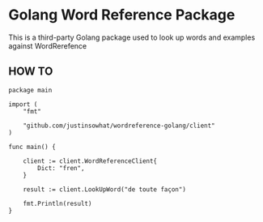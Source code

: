 # Golang Word Reference Package
This is a third-party Golang package used to look up words and examples against WordRerefence

## HOW TO
```
package main

import (
	"fmt"

	"github.com/justinsowhat/wordreference-golang/client"
)

func main() {

	client := client.WordReferenceClient{
		Dict: "fren",
	}

	result := client.LookUpWord("de toute façon")

	fmt.Println(result)
}
```

